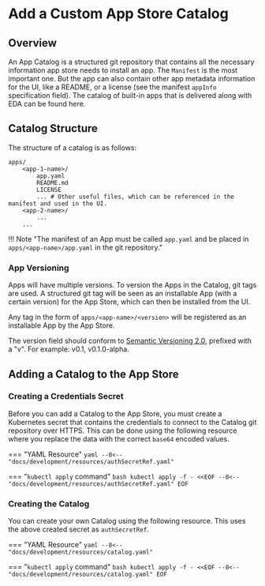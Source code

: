 # Add a Custom App Store Catalog

## Overview

An App Catalog is a structured git repository that contains all the necessary information app store needs to install an app. The `Manifest`  is the most important one. But the app can also contain other app metadata information for the UI, like a README, or a license (see the manifest `appInfo`  specification field). The catalog of built-in apps that is delivered along with EDA can be found here.

## Catalog Structure

The structure of a catalog is as follows:

```
apps/
    <app-1-name>/
        app.yaml
        README.md
        LICENSE
        ... # Other useful files, which can be referenced in the manifest and used in the UI.
    <app-2-name>/
        ...
    ...
```

!!! Note "The manifest of an App must be called `app.yaml` and be placed in `apps/<app-name>/app.yaml` in the git repository."

### App Versioning

Apps will have multiple versions. To version the Apps in the Catalog, git tags are used. A structured git tag will be seen as an installable App (with a certain version) for the App Store, which can then be installed from the UI.

Any tag in the form of `apps/<app-name>/<version>`  will be registered as an installable App by the App Store.

The version field should conform to [Semantic Versioning 2.0](https://semver.org/), prefixed with a "v". For example: v0.1, v0.1.0-alpha.

## Adding a Catalog to the App Store

### Creating a Credentials Secret

Before you can add a Catalog to the App Store, you must create a Kubernetes secret that contains the credentials to connect to the Catalog git repository over HTTPS. This can be done using the following resource where you replace the data with the correct `base64` encoded values.

=== "YAML Resource"
    ```yaml
    --8<-- "docs/development/resources/authSecretRef.yaml"
    ```

=== "`kubectl apply` command"
    ```bash
    kubectl apply -f - <<EOF
    --8<-- "docs/development/resources/authSecretRef.yaml"
    EOF
    ```

### Creating the Catalog

You can create your own Catalog using the following resource. This uses the above created secret as `authSecretRef`.

=== "YAML Resource"
    ```yaml
    --8<-- "docs/development/resources/catalog.yaml"
    ```

=== "`kubectl apply` command"
    ```bash
    kubectl apply -f - <<EOF
    --8<-- "docs/development/resources/catalog.yaml"
    EOF
    ```

